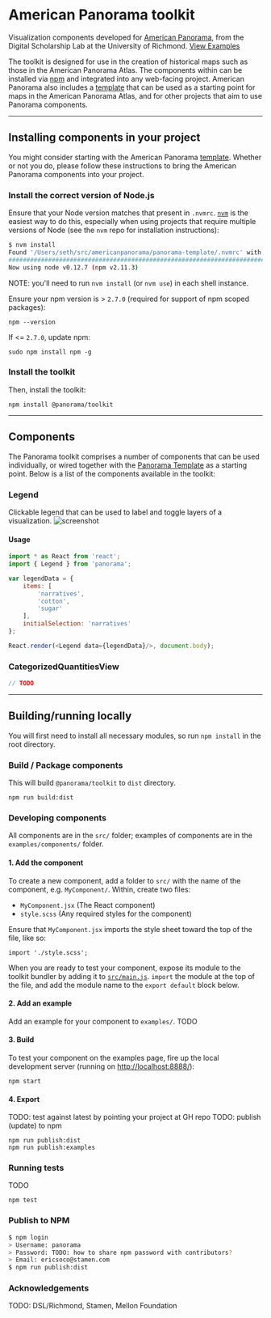 # American Panorama toolkit
Visualization components developed for [American Panorama](http://dsl.richmond.edu/panorama/), from the Digital Scholarship Lab at the University of Richmond. [View Examples](http://americanpanorama.github.io/panorama/)

The toolkit is designed for use in the creation of historical maps such as those in the American Panorama Atlas. The components within can be installed via [npm](https://npmjs.com/) and integrated into any web-facing project. American Panorama also includes a [template](https://github.com/americanpanorama/panorama-template) that can be used as a starting point for maps in the American Panorama Atlas, and for other projects that aim to use Panorama components.

---

## Installing components in your project

You might consider starting with the American Panorama [template](https://github.com/americanpanorama/panorama-template). Whether or not you do, please follow these instructions to bring the American Panorama components into your project.

### Install the correct version of Node.js
Ensure that your Node version matches that present in `.nvmrc`.
[`nvm`](https://github.com/creationix/nvm) is the easiest way to do this,
especially when using projects that require multiple versions of Node (see the
`nvm` repo for installation instructions):

```bash
$ nvm install
Found '/Users/seth/src/americanpanorama/panorama-template/.nvmrc' with version <0.12.7>
######################################################################## 100.0%
Now using node v0.12.7 (npm v2.11.3)
```

NOTE: you'll need to run `nvm install` (or `nvm use`) in each shell instance.

Ensure your npm version is > `2.7.0` (required for support of npm scoped packages):

`npm --version`

If <= `2.7.0`, update npm:

`sudo npm install npm -g`

### Install the toolkit
Then, install the toolkit:

`npm install @panorama/toolkit`

---

## Components
The Panorama toolkit comprises a number of components that can be used individually, or wired together with the [Panorama Template](https://github.com/americanpanorama/panorama-template) as a starting point. Below is a list of the components available in the toolkit:


### Legend
Clickable legend that can be used to label and toggle layers of a visualization.
![screenshot](https://cloud.githubusercontent.com/assets/1127259/10005832/610e48b0-606e-11e5-91ee-af887393e22d.png)

#### Usage
```js
import * as React from 'react';
import { Legend } from 'panorama';

var legendData = {
	items: [
		'narratives',
		'cotton',
		'sugar'
	],
	initialSelection: 'narratives'
};

React.render(<Legend data={legendData}/>, document.body);
```

### CategorizedQuantitiesView
```js
// TODO
```
  
---

## Building/running locally
You will first need to install all necessary modules, so run `npm install` in the root directory.

### Build / Package components
This will build `@panorama/toolkit` to `dist` directory.
```
npm run build:dist
```

### Developing components
All components are in the `src/` folder; examples of components are in the `examples/components/` folder.

#### 1. Add the component
To create a new component, add a folder to `src/` with the name of the component, e.g. `MyComponent/`. Within, create two files:
* `MyComponent.jsx` (The React component)
* `style.scss` (Any required styles for the component)

Ensure that `MyComponent.jsx` imports the style sheet toward the top of the file, like so:
```
import './style.scss';
```

When you are ready to test your component, expose its module to the toolkit bundler by adding it to [`src/main.js`](./src/main.js). `import` the module at the top of the file, and add the module name to the `export default` block below.

#### 2. Add an example

Add an example for your component to `examples/`.
TODO

#### 3. Build

To test your component on the examples page, fire up the local development server (running on [http://localhost:8888/](http://localhost:8888/)):
```
npm start
```

#### 4. Export

TODO: test against latest by pointing your project at GH repo
TODO: publish (update) to npm

```
npm run publish:dist
npm run publish:examples
```


### Running tests

TODO
```
npm test
```

### Publish to NPM
```bash
$ npm login
> Username: panorama
> Password: TODO: how to share npm password with contributors?
> Email: ericsoco@stamen.com
$ npm run publish:dist
```

### Acknowledgements
TODO: DSL/Richmond, Stamen, Mellon Foundation

